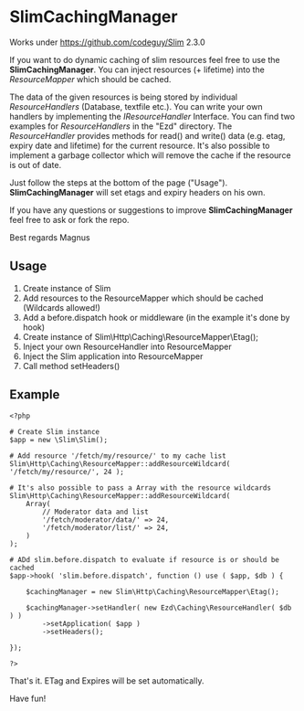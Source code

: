 SlimCachingManager
==================

Works under https://github.com/codeguy/Slim 2.3.0

If you want to do dynamic caching of slim resources feel free to use the **SlimCachingManager**. You can inject resources (+ lifetime) into the *ResourceMapper* which should be cached.

The data of the given resources is being stored by individual *ResourceHandlers* (Database, textfile etc.). You can write your own handlers by implementing the *IResourceHandler* Interface. You can find two examples for *ResourceHandlers* in the "Ezd" directory.
The *ResourceHandler* provides methods for read() and write() data (e.g. etag, expiry date and lifetime) for the current resource. It's also possible to implement a garbage collector which will remove the cache if the resource is out of date.

Just follow the steps at the bottom of the page ("Usage"). **SlimCachingManager** will set etags and expiry headers on his own.

If you have any questions or suggestions to improve **SlimCachingManager** feel free to ask or fork the repo.

Best regards
Magnus

Usage
--------
1. Create instance of Slim
2. Add resources to the ResourceMapper which should be cached (Wildcards allowed!)
3. Add a before.dispatch hook or middleware (in the example it's done by hook)
4. Create instance of Slim\Http\Caching\ResourceMapper\Etag();
5. Inject your own ResourceHandler into ResourceMapper
6. Inject the Slim application into ResourceMapper
7. Call method setHeaders()

Example
--------
	<?php
	
	# Create Slim instance
	$app = new \Slim\Slim();
	
	# Add resource '/fetch/my/resource/' to my cache list
	Slim\Http\Caching\ResourceMapper::addResourceWildcard( '/fetch/my/resource/', 24 );

	# It's also possible to pass a Array with the resource wildcards
	Slim\Http\Caching\ResourceMapper::addResourceWildcard(
		Array(
			// Moderator data and list
			'/fetch/moderator/data/' => 24,
			'/fetch/moderator/list/' => 24,
		)
	);	
	
	# ADd slim.before.dispatch to evaluate if resource is or should be cached
	$app->hook( 'slim.before.dispatch', function () use ( $app, $db ) {

		$cachingManager = new Slim\Http\Caching\ResourceMapper\Etag();

		$cachingManager->setHandler( new Ezd\Caching\ResourceHandler( $db ) )
			->setApplication( $app )
			->setHeaders();

	});

	?>
	
That's it. ETag and Expires will be set automatically.

Have fun!